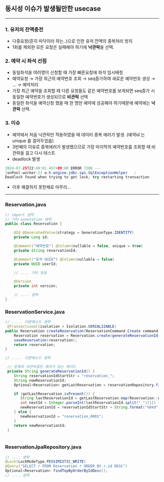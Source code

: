 ## 동시성 이슈가 발생될만한 usecase

---

### 1. 유저의 잔액충전

- 다중요청(흔히 따닥이라 하는..)으로 인한 유저 잔액의 중복처리 방지
- 1회를 제외한 모든 요청은 실패해야 하기에 **낙관락**을 선택.

### 2. 예약 시 좌석 선점

- 동일좌석을 여러명이 신청할 때 가장 빠른요청에 좌석 임시배정
- 예약요청 → 가장 최근의 예약번호 조회 → seq증가하여 새로운 예약번호 생성 → ... → 예약처리
- 가장 최근 예약을 조회할 때 다른 요청들도 같은 예약번호를 보게되면 seq증가 시 동일한 예약번호가 생성되므로 **비관락** 선택
- 동일한 좌석을 예약신청 했을 때 한 명만 예약에 성공해야 하기때문에 예약에는 **낙관락** 선택.


### 3. 이슈

- 예약에서 처음 낙관락만 적용하였을 때 데이터 중복 에러가 발생. (예약id 는 unique 를 걸어두었음)
- 3번째의 이유로 중복에러가 발생했으므로 가장 마지막의 예약번호를 조회할 때 비관락을 걸고 다시 테스트
- deadlock 발생
``` java
2024-07-25T22:49:01.457+09:00 ERROR 7208 ---
[onPool-worker-2] o.h.engine.jdbc.spi.SqlExceptionHelper   :
Deadlock found when trying to get lock; try restarting transaction
```
- 이후 해결하지 못한채로 마무리...

---

### Reservation.java
```java
// import 생략
// 기타 annotation 생략
public class Reservation {

    @Id @GeneratedValue(strategy = GenerationType.IDENTITY)
    private Long id;

    @Comment("예약번호") @Column(nullable = false, unique = true)
    private String reservationId;

    @Comment("유저 UUID") @Column(nullable = false)
    private UUID userId;

    // .... 기타 등등

    @Version
    private int version;

    // .... 생략
}

```

 ### ReservationService.java
```java
// ..... 다른메소드 생략
 @Transactional(isolation = Isolation.SERIALIZABLE)
public Reservation createReservation(ReservationCommand.Create command) {
    Reservation reservation = Reservation.create(generateReservationId(), command.userId(), command.concertId(), command.concertDetailId(), 5);
    saveReservation(reservation);
    return reservation;
}

// ..... 다른메소드 생략

 // 문제의 비관락걸린 쿼리가 있는 메서드
 private String generateReservationId() {
    String reservationIdStartStr = "reservation_";
    String newReservationId;
    Optional<Reservation> getLastReservation = reservationRepository.findTopByOrderByIdDesc();

    if (getLastReservation.isPresent()) {
       String lastReservationId = getLastReservation.map(Reservation::getReservationId).get();
       int nextId = Integer.parseInt(lastReservationId.split("_")[1]) + 1;
       newReservationId = reservationIdStartStr + String.format("%04d", nextId);
    } else {
       newReservationId = "reservation_0001";
    }
    return newReservationId;
 }
 
```

### ReservationJpaRepository.java
```java
// .... 생략
@Lock(LockModeType.PESSIMISTIC_WRITE)
@Query("SELECT r FROM Reservation r ORDER BY r.id DESC")
Optional<Reservation> findTopByOrderByIdDesc();
// .... 생략
```



